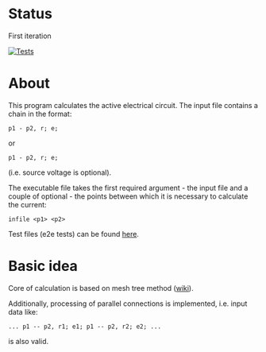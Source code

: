# Status
First iteration

[![Tests](https://github.com/vodogrey2012/circuits/actions/workflows/cmake.yml/badge.svg)](https://github.com/vodogrey2012/circuits/actions/workflows/cmake.yml)

# About
This program calculates the active electrical circuit.
The input file contains a chain in the format:
```
p1 - p2, r; e;
```
or
```
p1 - p2, r; e;
```
(i.e. source voltage is optional).

The executable file takes the first required argument - the input file and a couple of optional - the points between which it is necessary to calculate the current:
```
infile <p1> <p2>
```

Test files (e2e tests) can be found [here](https://github.com/vodogrey2012/circuits/tree/master/tests/e2e).

# Basic idea
Core of calculation is based on mesh tree method ([wiki](https://en.wikipedia.org/wiki/Mesh_analysis)).

Additionally, processing of parallel connections is implemented, i.e. input data like:
```
... p1 -- p2, r1; e1; p1 -- p2, r2; e2; ...
```
is also valid. 
